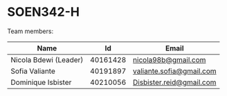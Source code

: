 # SOEN342-H

Team members: 

| Name  | Id | Email |
| ------------- | ------------- | ------------- |
| Nicola Bdewi (Leader)  | 40161428  | nicola98b@gmail.com  |
| Sofia Valiante  | 40191897  | valiante.sofia@gmail.com  |
| Dominique Isbister | 40210056 | Disbister.reid@gmail.com |

